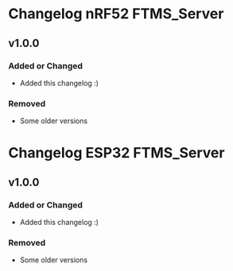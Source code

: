# Changelog nRF52 FTMS_Server

## v1.0.0

### Added or Changed
- Added this changelog :)

### Removed
- Some older versions

# Changelog ESP32 FTMS_Server

## v1.0.0

### Added or Changed
- Added this changelog :)

### Removed
- Some older versions
